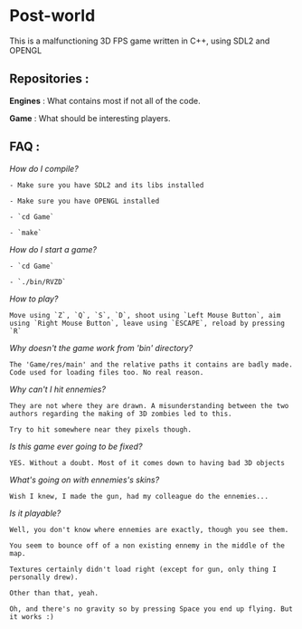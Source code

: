 # Post-world

This is a malfunctioning 3D FPS game written in C++, using SDL2 and OPENGL

## Repositories :

**Engines** : What contains most if not all of the code.

**Game** : What should be interesting players.

## FAQ :

*How do I compile?*

    - Make sure you have SDL2 and its libs installed

    - Make sure you have OPENGL installed

    - `cd Game`

    - `make`

*How do I start a game?*

    - `cd Game`

    - `./bin/RVZD`

*How to play?*

    Move using `Z`, `Q`, `S`, `D`, shoot using `Left Mouse Button`, aim using `Right Mouse Button`, leave using `ESCAPE`, reload by pressing `R`

*Why doesn't the game work from 'bin' directory?*

    The 'Game/res/main' and the relative paths it contains are badly made. Code used for loading files too. No real reason. 

*Why can't I hit ennemies?*

    They are not where they are drawn. A misunderstanding between the two authors regarding the making of 3D zombies led to this.
    
    Try to hit somewhere near they pixels though.

*Is this game ever going to be fixed?*

    YES. Without a doubt. Most of it comes down to having bad 3D objects

*What's going on with ennemies's skins?*

    Wish I knew, I made the gun, had my colleague do the ennemies...
    
*Is it playable?*

    Well, you don't know where ennemies are exactly, though you see them.
    
    You seem to bounce off of a non existing ennemy in the middle of the map.
    
    Textures certainly didn't load right (except for gun, only thing I personally drew).
    
    Other than that, yeah.
    
    Oh, and there's no gravity so by pressing Space you end up flying. But it works :)

